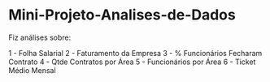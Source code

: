 # Mini-Projeto-Analises-de-Dados
 
 Fiz análises sobre:
 
 1 - Folha Salarial
 2 - Faturamento da Empresa
 3 - % Funcionários Fecharam Contrato
 4 - Qtde Contratos por Área
 5 - Funcionários por Área
 6 - Ticket Médio Mensal
